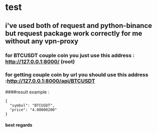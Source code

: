 # test

## i've used both of request and python-binance but  request package work correctly for me without any vpn-proxy

### for BTCUSDT couple coin you just use this address : http://127.0.0.1:8000/ (root)
### for getting couple coin by url you should use this address :http://127.0.0.1:8000/api/BTCUSDT
####result example :
```
{
  "symbol": "BTCUSDT",
  "price": "4.00000200"
}
```

#### best regards
